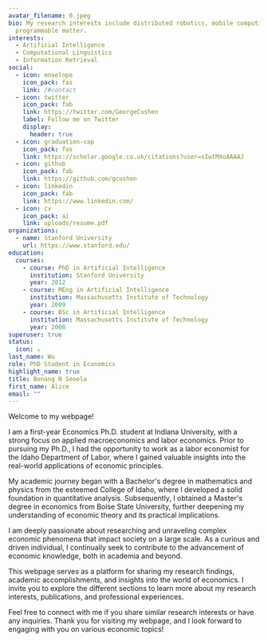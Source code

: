 ```yaml
---
avatar_filename: 0.jpeg
bio: My research interests include distributed robotics, mobile computing and
  programmable matter.
interests:
  - Artificial Intelligence
  - Computational Linguistics
  - Information Retrieval
social:
  - icon: envelope
    icon_pack: fas
    link: /#contact
  - icon: twitter
    icon_pack: fab
    link: https://twitter.com/GeorgeCushen
    label: Follow me on Twitter
    display:
      header: true
  - icon: graduation-cap
    icon_pack: fas
    link: https://scholar.google.co.uk/citations?user=sIwtMXoAAAAJ
  - icon: github
    icon_pack: fab
    link: https://github.com/gcushen
  - icon: linkedin
    icon_pack: fab
    link: https://www.linkedin.com/
  - icon: cv
    icon_pack: ai
    link: uploads/resume.pdf
organizations:
  - name: Stanford University
    url: https://www.stanford.edu/
education:
  courses:
    - course: PhD in Artificial Intelligence
      institution: Stanford University
      year: 2012
    - course: MEng in Artificial Intelligence
      institution: Massachusetts Institute of Technology
      year: 2009
    - course: BSc in Artificial Intelligence
      institution: Massachusetts Institute of Technology
      year: 2008
superuser: true
status:
  icon: ☕️
last_name: Wu
role: PhD Student in Economics
highlight_name: true
title: Bonang N Seoela
first_name: Alice
email: ""
---
```

Welcome to my webpage!

I am a first-year Economics Ph.D. student at Indiana University, with a strong focus on applied macroeconomics and labor economics. Prior to pursuing my Ph.D., I had the opportunity to work as a labor economist for the Idaho Department of Labor, where I gained valuable insights into the real-world applications of economic principles.

My academic journey began with a Bachelor's degree in mathematics and physics from the esteemed College of Idaho, where I developed a solid foundation in quantitative analysis. Subsequently, I obtained a Master's degree in economics from Boise State University, further deepening my understanding of economic theory and its practical implications.

I am deeply passionate about researching and unraveling complex economic phenomena that impact society on a large scale. As a curious and driven individual, I continually seek to contribute to the advancement of economic knowledge, both in academia and beyond.

This webpage serves as a platform for sharing my research findings, academic accomplishments, and insights into the world of economics. I invite you to explore the different sections to learn more about my research interests, publications, and professional experiences.

Feel free to connect with me if you share similar research interests or have any inquiries. Thank you for visiting my webpage, and I look forward to engaging with you on various economic topics!